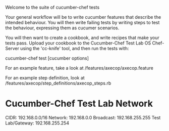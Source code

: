 Welcome to the suite of cucumber-chef tests

Your general workflow will be to write cucumber features that describe the intended behaviour.  You will then write failing tests by writing steps to test the behaviour, expressing them as cucumer scenarios.

You will then want to create a cookbook, and write recipes that make your tests pass.  Upload your cookbook to the Cucumber-Chef Test Lab OS Chef-Server using the 'cc-knife' tool, and then run the tests with:

cucumber-chef test [cucumber options]

For an example feature, take a look at <chef-repo>/features/axecop/axecop.feature

For an example step definition, look at <chef-repo>/features/axecop/step_definitions/axecop_steps.rb

Cucumber-Chef Test Lab Network
==============================
CIDR: 192.168.0.0/16
Network: 192.168.0.0
Broadcast: 192.168.255.255
Test Lab/Gateway: 192.168.255.254
